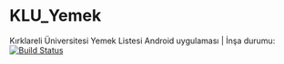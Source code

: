 # KLU_Yemek
Kırklareli Üniversitesi Yemek Listesi Android uygulaması | İnşa durumu: [![Build Status](https://travis-ci.org/berkantkz/KLU_Yemek.svg?branch=master)](https://travis-ci.org/berkantkz/KLU_Yemek)
